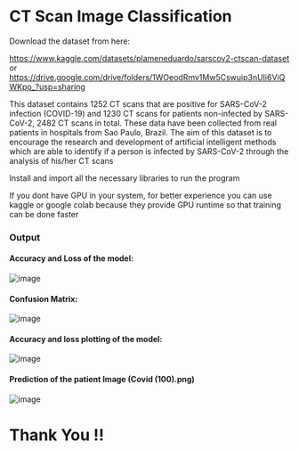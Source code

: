 # CT Scan Image Classification

Download the dataset from here:

https://www.kaggle.com/datasets/plameneduardo/sarscov2-ctscan-dataset
or 
https://drive.google.com/drive/folders/1WOeodRmv1Mw5Cswuip3nUIi6ViQWKpo_?usp=sharing

This dataset contains 1252 CT scans that are positive for SARS-CoV-2 infection (COVID-19) and 1230 CT scans for patients non-infected by SARS-CoV-2, 2482 CT scans in total. These data have been collected from real patients in hospitals from Sao Paulo, Brazil. The aim of this dataset is to encourage the research and development of artificial intelligent methods which are able to identify if a person is infected by SARS-CoV-2 through the analysis of his/her CT scans

Install and import all the necessary libraries to run the program

If you dont have GPU in your system, for better experience you can use kaggle or google colab because they provide GPU runtime so that training can be done faster

### Output

#### Accuracy and Loss of the model:

![image](https://user-images.githubusercontent.com/32120110/192988209-480ea195-8451-4253-89b1-2831c826a1d2.png)

#### Confusion Matrix:

![image](https://user-images.githubusercontent.com/32120110/192988422-cfeaceea-2f59-4843-9147-cb756334f2f3.png)

#### Accuracy and loss plotting of the model:

![image](https://user-images.githubusercontent.com/32120110/192988647-3b86b814-eac3-4985-927b-f495526dfb98.png)

#### Prediction of the patient Image (Covid (100).png)

![image](https://user-images.githubusercontent.com/32120110/192989610-9722a445-2d31-4472-8318-a1faa4ae06bf.png)


# **Thank You !!**
